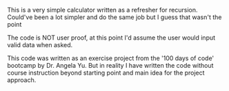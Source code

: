 This is a very simple calculator written as a refresher for recursion.
Could've been a lot simpler and do the same job but I guess that wasn't 
the point

The code is NOT user proof, at this point I'd assume the user would input
valid data when asked.

This code was written as an exercise project from the '100 days of code' bootcamp by Dr. Angela Yu. 
But in reality I have written the code without course instruction beyond starting point and main idea
for the project approach.